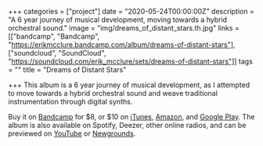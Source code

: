 +++
categories = ["project"]
date = "2020-05-24T00:00:00Z"
description = "A 6 year journey of musical development, moving towards a hybrid orchestral sound."
image = "img/dreams_of_distant_stars.th.jpg"
links = [["bandcamp", "Bandcamp", "https://erikmcclure.bandcamp.com/album/dreams-of-distant-stars"], ["soundcloud", "SoundCloud", "https://soundcloud.com/erik_mcclure/sets/dreams-of-distant-stars"]]
tags = ""
title = "Dreams of Distant Stars"

+++
This album is a 6 year journey of musical development, as I attempted to move towards a hybrid orchestral sound and weave traditional instrumentation through digital synths. 

Buy it on [Bandcamp](http://erikmcclure.bandcamp.com/album/dreams-of-distant-stars) for $8, or $10 on [iTunes](https://apple.co/2TGmoRw), [Amazon](https://www.amazon.com/dp/B0896TPZF5/), and [Google Play](https://play.google.com/store/music/album/Erik_McClure_Dreams_of_Distant_Stars?id=B5eaxvzcbb64xjvnfverlu2e4iy). The album is also available on Spotify, Deezer, other online radios, and can be previewed on [YouTube](https://www.youtube.com/watch?v=P-wgR72rVS4&list=PLo4BIkE52kLQK0F0BKdanPHOee0fd6kwA) or [Newgrounds](https://www.newgrounds.com/playlists/view/544a6e9a8a508d112eeb5a570c652d8c).